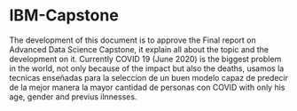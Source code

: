 # IBM-Capstone
The development of this document is to approve the Final report on Advanced Data Science Capstone, it explain all about the topic and the development on it. Currently COVID 19 (June 2020) is the biggest problem in the world, not only because of the impact but also the deaths, usamos la tecnicas enseñadas para la seleccion de un buen modelo capaz de predecir de la mejor manera la mayor cantidad de personas con COVID with only his age, gender and previus ilnnesses.
